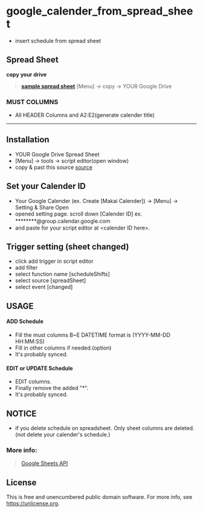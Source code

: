 # google_calender_from_spread_sheet

- insert schedule from spread sheet

## Spread Sheet

 __copy your drive__
 > **[sample spread sheet](https://docs.google.com/spreadsheets/d/1sBh8rc-nnwt-Ma067rqBUcL878I2bsXkwd1DiU0s1V4/edit?usp=sharing)**
 > [Menu] -> copy -> YOUR Google Drive
  
 ### MUST COLUMNS
 - All HEADER Columns and A2:E2(generate calender title)

-------------

## Installation

- YOUR Google Drive Spread Sheet 
- [Menu] -> tools -> script editor(open window)
- copy & past this source [source](https://github.com/anone99/google_calender_from_spread_sheet/blob/main/index.js)

## Set your Calender ID

- Your Google Calender (ex. Create [Makai Calender]) -> [Menu] -> Setting & Share Open
- opened setting page. scroll down [Calender ID] ex. ********@group.calendar.google.com　
- and paste for your script editor at \<calender ID here\>.

## Trigger setting (sheet changed)

- click add trigger in script editor
- add filter
- select function name \[scheduleShifts\] 
- select source \[spreadSheet\] 
- select event \[changed\] 

## USAGE

#### ADD Schedule
 - Fill the must columns B~E 
   DATETIME format is (YYYY-MM-DD HH:MM:SS)
 - Fill in other columns if needed.(option)
 - It's probably synced. 
 
#### EDIT or UPDATE Schedule
 - EDIT columns.
 - Finally remove the added "*".
 - It's probably synced. 
 
## NOTICE

 - if you delete schedule on spreadsheet. Only sheet columns are deleted. (not delete your calender's schedule.) 

### More info:

> [Google Sheets API](https://developers.google.com/sheets/api/reference/rest)

## License
This is free and unencumbered public domain software. For more info, see https://unlicense.org.
